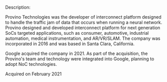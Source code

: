 Description:

Provino Technologies was the developer of interconnect platform designed to handle the traffic jam of data that occurs when running a neural network. Provino designed and developed interconnect platform for next generation SoCs targeted applications, such as consumer, automotive, industrial automation, medical instrumentation, and AR/VR/SLAM. The company was incorporated in 2016 and was based in Santa Clara, California.

Google acquired the company in 2021. As part of the acquisition, the Provino's team and technology were integrated into Google, planning to adopt NoC technologies.


Acquired on February 2021